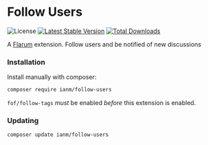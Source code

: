 # Follow Users

![License](https://img.shields.io/badge/license-MIT-blue.svg) [![Latest Stable Version](https://img.shields.io/packagist/v/ian/follow-users.svg)](https://packagist.org/packages/ianm/follow-users) [![Total Downloads](https://img.shields.io/packagist/dt/ianm/follow-users.svg)](https://packagist.org/packages/ianm/follow-users)

A [Flarum](http://flarum.org) extension. Follow users and be notified of new discussions

### Installation

Install manually with composer:

```sh
composer require ianm/follow-users
```

`fof/follow-tags` *must* be enabled *before* this extension is enabled.

### Updating

```sh
composer update ianm/follow-users
```
